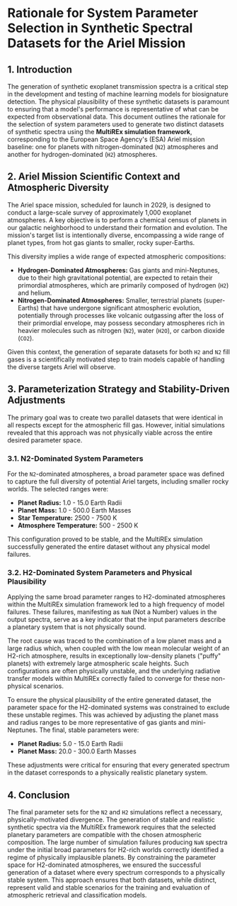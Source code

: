 # Rationale for System Parameter Selection in Synthetic Spectral Datasets for the Ariel Mission

## 1. Introduction

The generation of synthetic exoplanet transmission spectra is a critical step in the development and testing of machine learning models for biosignature detection. The physical plausibility of these synthetic datasets is paramount to ensuring that a model's performance is representative of what can be expected from observational data. This document outlines the rationale for the selection of system parameters used to generate two distinct datasets of synthetic spectra using the **MultiREx simulation framework**, corresponding to the European Space Agency's (ESA) Ariel mission baseline: one for planets with nitrogen-dominated (`N2`) atmospheres and another for hydrogen-dominated (`H2`) atmospheres.

## 2. Ariel Mission Scientific Context and Atmospheric Diversity

The Ariel space mission, scheduled for launch in 2029, is designed to conduct a large-scale survey of approximately 1,000 exoplanet atmospheres. A key objective is to perform a chemical census of planets in our galactic neighborhood to understand their formation and evolution. The mission's target list is intentionally diverse, encompassing a wide range of planet types, from hot gas giants to smaller, rocky super-Earths.

This diversity implies a wide range of expected atmospheric compositions:
- **Hydrogen-Dominated Atmospheres:** Gas giants and mini-Neptunes, due to their high gravitational potential, are expected to retain their primordial atmospheres, which are primarily composed of hydrogen (`H2`) and helium.
- **Nitrogen-Dominated Atmospheres:** Smaller, terrestrial planets (super-Earths) that have undergone significant atmospheric evolution, potentially through processes like volcanic outgassing after the loss of their primordial envelope, may possess secondary atmospheres rich in heavier molecules such as nitrogen (`N2`), water (`H2O`), or carbon dioxide (`CO2`).

Given this context, the generation of separate datasets for both `H2` and `N2` fill gases is a scientifically motivated step to train models capable of handling the diverse targets Ariel will observe.

## 3. Parameterization Strategy and Stability-Driven Adjustments

The primary goal was to create two parallel datasets that were identical in all respects except for the atmospheric fill gas. However, initial simulations revealed that this approach was not physically viable across the entire desired parameter space.

### 3.1. N2-Dominated System Parameters

For the `N2`-dominated atmospheres, a broad parameter space was defined to capture the full diversity of potential Ariel targets, including smaller rocky worlds. The selected ranges were:

- **Planet Radius:** 1.0 - 15.0 Earth Radii
- **Planet Mass:** 1.0 - 500.0 Earth Masses
- **Star Temperature:** 2500 - 7500 K
- **Atmosphere Temperature:** 500 - 2500 K

This configuration proved to be stable, and the MultiREx simulation successfully generated the entire dataset without any physical model failures.

### 3.2. H2-Dominated System Parameters and Physical Plausibility

Applying the same broad parameter ranges to H2-dominated atmospheres within the MultiREx simulation framework led to a high frequency of model failures. These failures, manifesting as `NaN` (Not a Number) values in the output spectra, serve as a key indicator that the input parameters describe a planetary system that is not physically sound.

The root cause was traced to the combination of a low planet mass and a large radius which, when coupled with the low mean molecular weight of an H2-rich atmosphere, results in exceptionally low-density planets ("puffy" planets) with extremely large atmospheric scale heights. Such configurations are often physically unstable, and the underlying radiative transfer models within MultiREx correctly failed to converge for these non-physical scenarios.

To ensure the physical plausibility of the entire generated dataset, the parameter space for the H2-dominated systems was constrained to exclude these unstable regimes. This was achieved by adjusting the planet mass and radius ranges to be more representative of gas giants and mini-Neptunes. The final, stable parameters were:

- **Planet Radius:** 5.0 - 15.0 Earth Radii
- **Planet Mass:** 20.0 - 300.0 Earth Masses

These adjustments were critical for ensuring that every generated spectrum in the dataset corresponds to a physically realistic planetary system.

## 4. Conclusion

The final parameter sets for the `N2` and `H2` simulations reflect a necessary, physically-motivated divergence. The generation of stable and realistic synthetic spectra via the MultiREx framework requires that the selected planetary parameters are compatible with the chosen atmospheric composition. The large number of simulation failures producing `NaN` spectra under the initial broad parameters for H2-rich worlds correctly identified a regime of physically implausible planets. By constraining the parameter space for H2-dominated atmospheres, we ensured the successful generation of a dataset where every spectrum corresponds to a physically stable system. This approach ensures that both datasets, while distinct, represent valid and stable scenarios for the training and evaluation of atmospheric retrieval and classification models.
